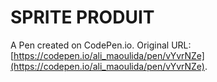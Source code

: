 # SPRITE PRODUIT

A Pen created on CodePen.io. Original URL: [https://codepen.io/ali_maoulida/pen/vYvrNZe](https://codepen.io/ali_maoulida/pen/vYvrNZe).

